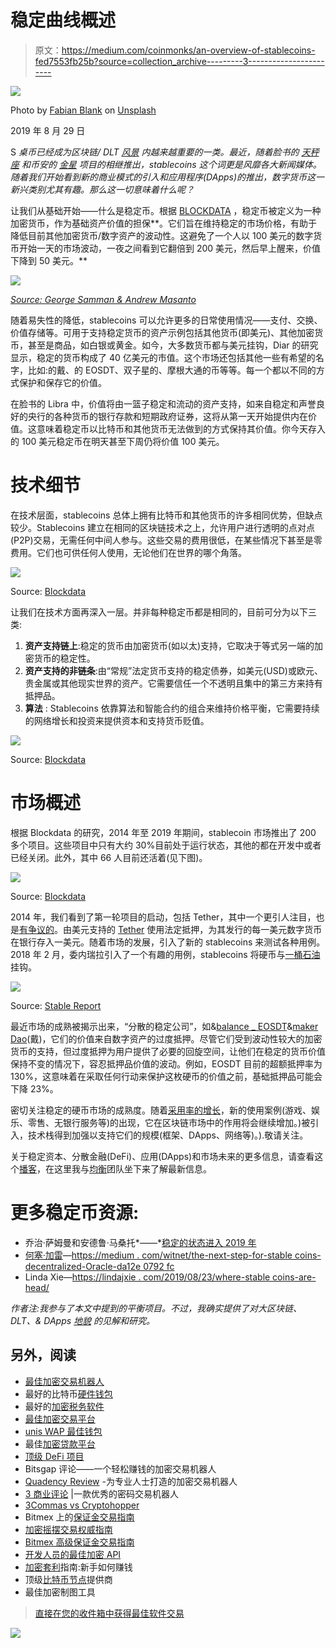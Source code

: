 # 稳定曲线概述

> 原文：<https://medium.com/coinmonks/an-overview-of-stablecoins-fed7553fb25b?source=collection_archive---------3----------------------->

![](img/e98b5578e3235608e61f948f2ec4248d.png)

Photo by [Fabian Blank](https://unsplash.com/@blankerwahnsinn?utm_source=unsplash&utm_medium=referral&utm_content=creditCopyText) on [Unsplash](https://unsplash.com/search/photos/bank-deposit?utm_source=unsplash&utm_medium=referral&utm_content=creditCopyText)

2019 年 8 月 29 日

S *桌币已经成为区块链/ DLT* [*风景*](/@kyleellicott/the-growth-evolution-of-the-blockchain-landscape-q2-2019-edition-61dacb0ce0d) *内越来越重要的一类。最近，随着脸书的* [*天秤座*](https://cointelegraph.com/news/could-facebook-libra-become-the-largest-dapps-network-to-date) *和币安的* [*金星*](https://cointelegraph.com/news/binance-reveals-venus-its-own-project-to-rival-facebooks-libra) *项目的相继推出，stablecoins 这个词更是风靡各大新闻媒体。随着我们开始看到新的商业模式的引入和应用程序(DApps)的推出，数字货币这一新兴类别尤其有趣。那么这一切意味着什么呢？*

让我们从基础开始——什么是稳定币。根据 [BLOCKDATA](https://medium.com/u/279c07ad0b4d?source=post_page-----fed7553fb25b--------------------------------) ，稳定币被定义为一种加密货币，作为基础资产价值的担保**。它们旨在维持稳定的市场价格，有助于降低目前其他加密货币/数字资产的波动性。这避免了一个人以 100 美元的数字货币开始一天的市场波动，一夜之间看到它翻倍到 200 美元，然后早上醒来，价值下降到 50 美元。**

![](img/ed0ff494fafe616bbcbbf65949b7cb09.png)

[*Source: George Samman & Andrew Masanto*](https://static1.squarespace.com/static/564100e0e4b08c9445a5fc5d/t/5c71e43ef9619ae6c83c30af/1550967911994/The+State+of+Stablecoins+2019_Report+2_20_19.pdf)

随着易失性的降低，stablecoins 可以允许更多的日常使用情况——支付、交换、价值存储等。可用于支持稳定货币的资产示例包括其他货币(即美元)、其他加密货币，甚至是商品，如白银或黄金。如今，大多数货币都与美元挂钩，Diar 的研究显示，稳定的货币构成了 40 亿美元的市值。这个市场还包括其他一些有希望的名字，比如:的戴、的 EOSDT、双子星的、摩根大通的币等等。每一个都以不同的方式保护和保存它的价值。

在脸书的 Libra 中，价值将由一篮子稳定和流动的资产支持，如来自稳定和声誉良好的央行的各种货币的银行存款和短期政府证券，这将从第一天开始提供内在价值。这意味着稳定币以比特币和其他货币无法做到的方式保持其价值。你今天存入的 100 美元稳定币在明天甚至下周仍将价值 100 美元。

# 技术细节

在技术层面，stablecoins 总体上拥有比特币和其他货币的许多相同优势，但缺点较少。Stablecoins 建立在相同的区块链技术之上，允许用户进行透明的点对点(P2P)交易，无需任何中间人参与。这些交易的费用很低，在某些情况下甚至是零费用。它们也可供任何人使用，无论他们在世界的哪个角落。

![](img/489b2642502ad1bdb5a39de7d67e677a.png)

Source: [Blockdata](https://www.blockdata.tech)

让我们在技术方面再深入一层。并非每种稳定币都是相同的，目前可分为以下三类:

1.  **资产支持链上**:稳定的货币由加密货币(如以太)支持，它取决于等式另一端的加密货币的稳定性。
2.  **资产支持的非链条**:由“常规”法定货币支持的稳定债券，如美元(USD)或欧元、贵金属或其他现实世界的资产。它需要信任一个不透明且集中的第三方来持有抵押品。
3.  **算法** : Stablecoins 依靠算法和智能合约的组合来维持价格平衡，它需要持续的网络增长和投资来提供资本和支持货币贬值。

![](img/b538faf0f4c46460a8bb1d236c02be8c.png)

Source: [Blockdata](https://www.blockdata.tech)

# 市场概述

根据 Blockdata 的研究，2014 年至 2019 年期间，stablecoin 市场推出了 200 多个项目。这些项目中只有大约 30%目前处于运行状态，其他的都在开发中或者已经关闭。此外，其中 66 人目前还活着(见下图)。

![](img/f3c033a3e2f8a2e01bafa5aaa118017b.png)

Source: [Blockdata](https://www.blockdata.tech)

2014 年，我们看到了第一轮项目的启动，包括 Tether，其中一个更引人注目，也是[有争议的](https://www.newsbtc.com/2019/03/14/tether-spotlight-once-again-controversy-over-100-peg-to-usd/)。由美元支持的 [Tether](https://tether.to) 使用法定抵押，为其发行的每一美元数字货币在银行存入一美元。随着市场的发展，引入了新的 stablecoins 来测试各种用例。2018 年 2 月，委内瑞拉引入了一个有趣的用例，stablecoins 将硬币与[一桶石油](https://cointelegraph.com/news/petro-ignited-venezuela-launches-pre-sale-of-oil-backed-national-cryptocurrency)挂钩。

![](img/0d9dc0fc827eee1ea52e7adad73b2b9f.png)

Source: [Stable Report](http://dashboard.stable.report/)

最近市场的成熟被揭示出来，“分散的稳定公司”，如&[balance _ EOSDT](https://medium.com/u/5db4a8782ba2?source=post_page-----fed7553fb25b--------------------------------)&[maker Dao](https://medium.com/u/743224aba00c?source=post_page-----fed7553fb25b--------------------------------)(戴)，它们的价值来自数字资产的过度抵押。尽管它们受到波动性较大的加密货币的支持，但过度抵押为用户提供了必要的回旋空间，让他们在稳定的货币价值保持不变的情况下，容忍抵押品价值的波动。例如，EOSDT 目前的超额抵押率为 130%，这意味着在采取任何行动来保护这枚硬币的价值之前，基础抵押品可能会下降 23%。

密切关注稳定的硬币市场的成熟度。随着[采用率的增长](http://fintechnews.ch/blockchain_bitcoin/stablecoins-versus-centralized-exchanges-who-drives-mass-adoption/30209/)，新的使用案例(游戏、娱乐、零售、无银行服务等)的出现，它在区块链市场中的作用将会继续增加。)被引入，技术栈得到加强以支持它们的规模(框架、DApps、网络等)。).敬请关注。

关于稳定资本、分散金融(DeFi)、应用(DApps)和市场未来的更多信息，请查看这个[播客](https://soundcloud.com/kyle-ellicott/an-overview-of-stablecoins-with-equilibrium)，在这里我与[均衡](https://eosdt.com/?utm_source=medium&utm_medium=referral&utm_campaign=medium_kyleellicott)团队坐下来了解最新信息。

# 更多稳定币资源:

*   乔治·萨姆曼和安德鲁·马桑托*——*[稳定的状态进入 2019 年](https://static1.squarespace.com/static/564100e0e4b08c9445a5fc5d/t/5c71e43ef9619ae6c83c30af/1550967911994/The+State+of+Stablecoins+2019_Report+2_20_19.pdf)
*   [何塞·加雷](https://medium.com/u/86721275ab93?source=post_page-----fed7553fb25b--------------------------------)—[https://medium . com/witnet/the-next-step-for-stable coins-decentralized-Oracle-da12e 0792 fc](/witnet/the-next-step-for-stablecoins-decentralized-oracles-da12e0792fc)
*   Linda Xie—[https://lindajxie . com/2019/08/23/where-stable coins-are-head/](https://lindajxie.com/2019/08/23/where-stablecoins-are-headed/)

*作者注:我参与了本文中提到的平衡项目。不过，我确实提供了对大区块链、DLT、& DApps* [*地貌*](/@kyleellicott/the-growth-evolution-of-the-blockchain-landscape-q2-2019-edition-61dacb0ce0d) *的见解和研究。*

## 另外，阅读

*   [最佳加密交易机器人](/coinmonks/whats-the-best-crypto-trading-bot-in-2020-top-8-bitcoin-trading-bot-c16adeb13317)
*   最好的比特币[硬件钱包](/coinmonks/the-best-cryptocurrency-hardware-wallets-of-2020-e28b1c124069?source=friends_link&sk=324dd9ff8556ab578d71e7ad7658ad7c)
*   最好的[加密税务软件](/coinmonks/best-crypto-tax-tool-for-my-money-72d4b430816b)
*   [最佳加密交易平台](/coinmonks/the-best-crypto-trading-platforms-in-2020-the-definitive-guide-updated-c72f8b874555)
*   [unis WAP 最佳钱包](/coinmonks/best-wallets-to-use-uniswap-e91a6385d9e8)
*   最佳[加密贷款平台](/coinmonks/top-5-crypto-lending-platforms-in-2020-that-you-need-to-know-a1b675cec3fa)
*   [顶级 DeFi 项目](/coinmonks/defi-future-10-promising-projects-in-the-defi-world-ff2b697ab006)
*   Bitsgap 评论——一个轻松赚钱的加密交易机器人
*   [Quadency Review](https://blog.coincodecap.com/quadency-review-a-crypto-trading-automation-platform) -为专业人士打造的加密交易机器人
*   [3 商业评论](https://blog.coincodecap.com/3commas-review-an-excellent-crypto-trading-bot) |一款优秀的密码交易机器人
*   [3Commas vs Cryptohopper](/coinmonks/cryptohopper-vs-3commas-vs-shrimpy-a2c16095b8fe)
*   Bitmex 上的[保证金交易指南](/coinmonks/the-idiots-guide-to-margin-trading-on-bitmex-dbbd7742c6fc?source=friends_link&sk=7bfa99d2a181142510c8442c8ddb0786)
*   [加密摇摆交易权威指南](/coinmonks/the-definitive-guide-to-crypto-swing-trading-7e4af6496d4d?source=friends_link&sk=70448050bd9323b42f63bfc0bb1e60d1)
*   [Bitmex 高级保证金交易指南](/coinmonks/bitmex-advanced-margin-trading-guide-2270c195ce25?source=friends_link&sk=1d986cca731f5084b9a2db4a4bc4a7ad)
*   [开发人员的最佳加密 API](/coinmonks/best-crypto-apis-for-developers-5efe3a597a9f)
*   [加密套利](/coinmonks/crypto-arbitrage-guide-how-to-make-money-as-a-beginner-62bfe5c868f6)指南:新手如何赚钱
*   顶级[比特币节点](https://blog.coincodecap.com/bitcoin-node-solutions)提供商
*   最佳加密制图工具

> [直接在您的收件箱中获得最佳软件交易](https://coincodecap.com?utm_source=coinmonks)

[![](img/160ce73bd06d46c2250251e7d5969f9d.png)](https://coincodecap.com?utm_source=coinmonks)
